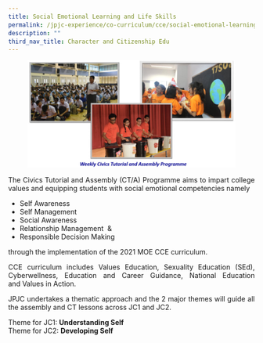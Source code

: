 ```yaml
---
title: Social Emotional Learning and Life Skills
permalink: /jpjc-experience/co-curriculum/cce/social-emotional-learning-and-life-skills/
description: ""
third_nav_title: Character and Citizenship Edu
---
```

<figure>
<img src="/images/Civics%20Tutorial%20and%20Assembly.jpg">
	</figure>

<div align=justify>
<p>
The Civics Tutorial and Assembly (CT/A) Programme aims to impart college values and equipping students with social emotional competencies namely
<ul>
	<li>Self Awareness</li>
	<li>Self Management</li>
	<li>Social Awareness</li>
	<li>Relationship Management  &</li>
	<li>Responsible Decision Making</li>
</ul></p>

<p>
	through the implementation of the 2021 MOE CCE curriculum.</p>

<p>
CCE curriculum includes Values Education, Sexuality Education (SEd), Cyberwellness, Education and Career Guidance, National Education and Values in Action.</p>

<p>
JPJC undertakes a thematic approach and the 2 major themes will guide all the assembly and CT lessons across JC1 and JC2.</p>

<p>
Theme for JC1: <strong>Understanding Self</strong><br>
Theme for JC2: <strong>Developing Self</strong>
